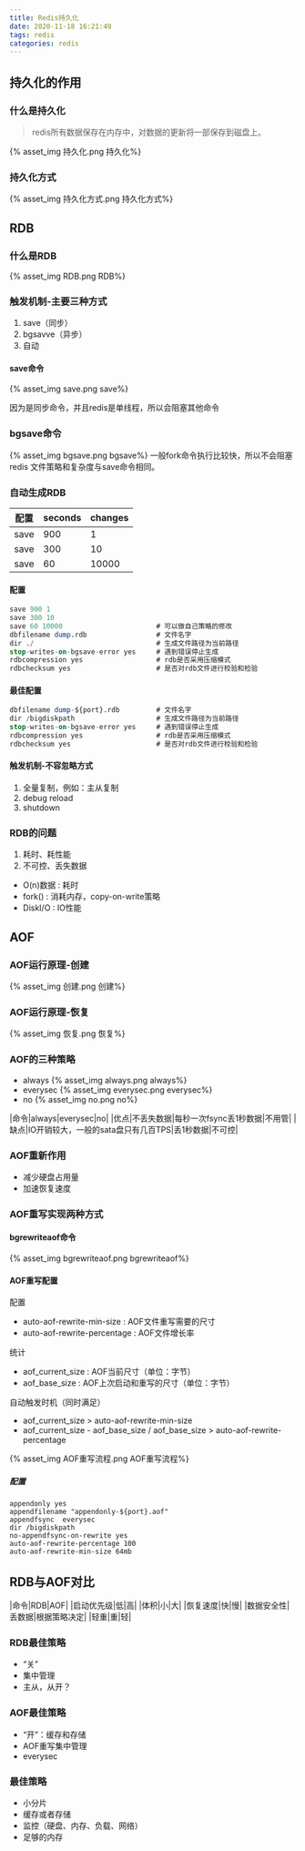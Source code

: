 ```yaml
---
title: Redis持久化
date: 2020-11-18 16:21:49
tags: redis
categories: redis
---
```

## 持久化的作用

### 什么是持久化

> redis所有数据保存在内存中，对数据的更新将一部保存到磁盘上。

{% asset_img 持久化.png 持久化%}

### 持久化方式

{% asset_img 持久化方式.png 持久化方式%}

## RDB

### 什么是RDB

{% asset_img RDB.png RDB%}

### 触发机制-主要三种方式

1. save（同步）
2. bgsavve（异步）
3. 自动

#### save命令

{% asset_img save.png save%}

因为是同步命令，并且redis是单线程，所以会阻塞其他命令

### bgsave命令

{% asset_img bgsave.png bgsave%}
一般fork命令执行比较快，所以不会阻塞redis
文件策略和复杂度与save命令相同。

### 自动生成RDB

|配置| seconds| changes|
|--|--|--|
|save | 900 | 1     |
|save | 300 | 10    |
|save | 60  | 10000 |

#### 配置

```sql
save 900 1
save 300 10
save 60 10000                       # 可以做自己策略的修改
dbfilename dump.rdb                 # 文件名字
dir ./                              # 生成文件路径为当前路径
stop-writes-on-bgsave-error yes     # 遇到错误停止生成
rdbcompression yes                  # rdb是否采用压缩模式     
rdbchecksum yes                     # 是否对rdb文件进行校验和检验
```

#### 最佳配置

```sql
dbfilename dump-${port}.rdb         # 文件名字
dir /bigdiskpath                    # 生成文件路径为当前路径
stop-writes-on-bgsave-error yes     # 遇到错误停止生成
rdbcompression yes                  # rdb是否采用压缩模式     
rdbchecksum yes                     # 是否对rdb文件进行校验和检验
```

#### 触发机制-不容忽略方式

1. 全量复制，例如：主从复制
2. debug reload
3. shutdown

### RDB的问题

1. 耗时、耗性能
2. 不可控、丢失数据

- O(n)数据 : 耗时
- fork() : 消耗内存，copy-on-write策略
- DiskI/O : IO性能

## AOF

### AOF运行原理-创建

{% asset_img 创建.png 创建%}

### AOF运行原理-恢复

{% asset_img 恢复.png 恢复%}

### AOF的三种策略

- always
{% asset_img always.png always%}
- everysec
{% asset_img everysec.png everysec%}
- no
{% asset_img no.png no%}

|命令|always|everysec|no|
|优点|不丢失数据|每秒一次fsync丢1秒数据|不用管|
|缺点|IO开销较大，一般的sata盘只有几百TPS|丢1秒数据|不可控|

### AOF重新作用

- 减少硬盘占用量
- 加速恢复速度

### AOF重写实现两种方式

#### bgrewriteaof命令

{% asset_img bgrewriteaof.png bgrewriteaof%}

#### AOF重写配置

配置

- auto-aof-rewrite-min-size : AOF文件重写需要的尺寸
- auto-aof-rewrite-percentage : AOF文件增长率

统计

- aof_current_size : AOF当前尺寸（单位：字节）
- aof_base_size : AOF上次启动和重写的尺寸（单位：字节）

自动触发时机（同时满足）

- aof_current_size > auto-aof-rewrite-min-size
- aof_current_size - aof_base_size / aof_base_size > auto-aof-rewrite-percentage

{% asset_img AOF重写流程.png AOF重写流程%}

##### 配置

```properties
appendonly yes
appendfilename "appendonly-${port}.aof"
appendfsync  everysec
dir /bigdiskpath
no-appendfsync-on-rewrite yes
auto-aof-rewrite-percentage 100
auto-aof-rewrite-min-size 64mb
```

## RDB与AOF对比

|命令|RDB|AOF|
|启动优先级|低|高|
|体积|小|大|
|恢复速度|快|慢|
|数据安全性|丢数据|根据策略决定|
|轻重|重|轻|

### RDB最佳策略

- “关”
- 集中管理
- 主从，从开？

### AOF最佳策略

- “开”：缓存和存储
- AOF重写集中管理
- everysec

### 最佳策略

- 小分片
- 缓存或者存储
- 监控（硬盘、内存、负载、网络）
- 足够的内存
